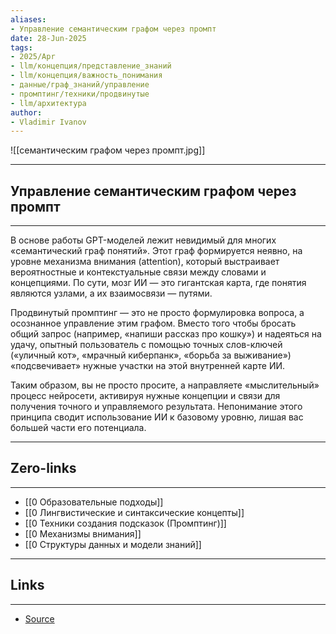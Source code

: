 ```yaml
---
aliases: 
- Управление семантическим графом через промпт 
date: 28-Jun-2025
tags:
- 2025/Apr
- llm/концепция/представление_знаний
- llm/концепция/важность_понимания
- данные/граф_знаний/управление
- промптинг/техники/продвинутые
- llm/архитектура
author:
- Vladimir Ivanov
---
```

![[семантическим графом через промпт.jpg]]

-----
##  Управление семантическим графом через промпт 
-----
В основе работы GPT-моделей лежит невидимый для многих «семантический граф понятий». Этот граф формируется неявно, на уровне механизма внимания (attention), который выстраивает вероятностные и контекстуальные связи между словами и концепциями. По сути, мозг ИИ — это гигантская карта, где понятия являются узлами, а их взаимосвязи — путями.

Продвинутый промптинг — это не просто формулировка вопроса, а осознанное управление этим графом. Вместо того чтобы бросать общий запрос (например, «напиши рассказ про кошку») и надеяться на удачу, опытный пользователь с помощью точных слов-ключей («уличный кот», «мрачный киберпанк», «борьба за выживание») «подсвечивает» нужные участки на этой внутренней карте ИИ.

Таким образом, вы не просто просите, а направляете «мыслительный» процесс нейросети, активируя нужные концепции и связи для получения точного и управляемого результата. Непонимание этого принципа сводит использование ИИ к базовому уровню, лишая вас большей части его потенциала.

---
## Zero-links
---
- [[0 Образовательные подходы]]
- [[0 Лингвистические и синтаксические концепты]]
- [[0 Техники создания подсказок (Промптинг)]]
- [[0 Механизмы внимания]]
- [[0 Структуры данных и модели знаний]]

---
## Links
---
- [Source](https://t.me/turboproject/1602)